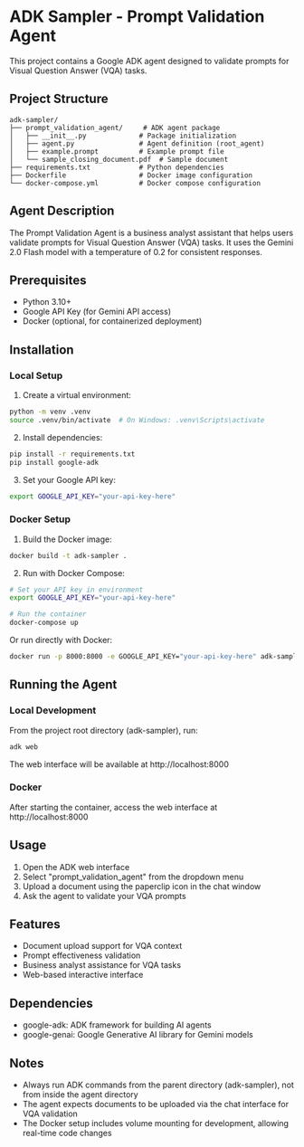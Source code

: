 # ADK Sampler - Prompt Validation Agent

This project contains a Google ADK agent designed to validate prompts for Visual Question Answer (VQA) tasks.

## Project Structure

```
adk-sampler/
├── prompt_validation_agent/     # ADK agent package
│   ├── __init__.py             # Package initialization
│   ├── agent.py                # Agent definition (root_agent)
│   ├── example.prompt          # Example prompt file
│   └── sample_closing_document.pdf  # Sample document
├── requirements.txt            # Python dependencies
├── Dockerfile                  # Docker image configuration
└── docker-compose.yml          # Docker compose configuration
```

## Agent Description

The Prompt Validation Agent is a business analyst assistant that helps users validate prompts for Visual Question Answer (VQA) tasks. It uses the Gemini 2.0 Flash model with a temperature of 0.2 for consistent responses.

## Prerequisites

- Python 3.10+
- Google API Key (for Gemini API access)
- Docker (optional, for containerized deployment)

## Installation

### Local Setup

1. Create a virtual environment:
```bash
python -m venv .venv
source .venv/bin/activate  # On Windows: .venv\Scripts\activate
```

2. Install dependencies:
```bash
pip install -r requirements.txt
pip install google-adk
```

3. Set your Google API key:
```bash
export GOOGLE_API_KEY="your-api-key-here"
```

### Docker Setup

1. Build the Docker image:
```bash
docker build -t adk-sampler .
```

2. Run with Docker Compose:
```bash
# Set your API key in environment
export GOOGLE_API_KEY="your-api-key-here"

# Run the container
docker-compose up
```

Or run directly with Docker:
```bash
docker run -p 8000:8000 -e GOOGLE_API_KEY="your-api-key-here" adk-sampler
```

## Running the Agent

### Local Development

From the project root directory (adk-sampler), run:
```bash
adk web
```

The web interface will be available at http://localhost:8000

### Docker

After starting the container, access the web interface at http://localhost:8000

## Usage

1. Open the ADK web interface
2. Select "prompt_validation_agent" from the dropdown menu
3. Upload a document using the paperclip icon in the chat window
4. Ask the agent to validate your VQA prompts

## Features

- Document upload support for VQA context
- Prompt effectiveness validation
- Business analyst assistance for VQA tasks
- Web-based interactive interface

## Dependencies

- google-adk: ADK framework for building AI agents
- google-genai: Google Generative AI library for Gemini models

## Notes

- Always run ADK commands from the parent directory (adk-sampler), not from inside the agent directory
- The agent expects documents to be uploaded via the chat interface for VQA validation
- The Docker setup includes volume mounting for development, allowing real-time code changes
